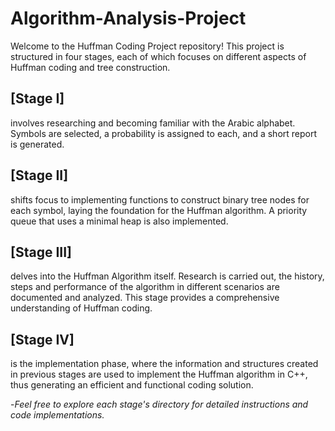 # Algorithm-Analysis-Project

Welcome to the Huffman Coding Project repository! This project is structured in four stages, each of which focuses on different aspects of Huffman coding and tree construction.

## [Stage I] 
involves researching and becoming familiar with the Arabic alphabet. Symbols are selected, a probability is assigned to each, and a short report is generated.

## [Stage II]  
shifts focus to implementing functions to construct binary tree nodes for each symbol, laying the foundation for the Huffman algorithm. A priority queue that uses a minimal heap is also implemented.

## [Stage III] 
delves into the Huffman Algorithm itself. Research is carried out, the history, steps and performance of the algorithm in different scenarios are documented and analyzed. This stage provides a comprehensive understanding of Huffman coding.

## [Stage IV] 
is the implementation phase, where the information and structures created in previous stages are used to implement the Huffman algorithm in C++, thus generating an efficient and functional coding solution.

-*Feel free to explore each stage's directory for detailed instructions and code implementations.*